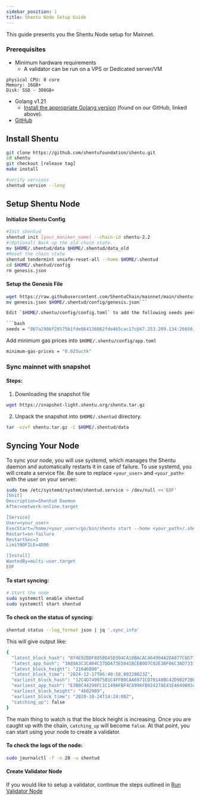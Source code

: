 ```yaml
---
sidebar_position: 1
title: Shentu Node Setup Guide
---
```


This guide presents you the Shentu Node setup for Mainnet.

### Prerequisites

- Minimum hardware requirements
  - A validator can be run on a VPS or Dedicated server/VM
```
physical CPU: 8 core
Memory: 16GB+
Disk: SSD - 300GB+
```
- Golang v1.21
  - [Install the appropriate Golang version](https://go.dev/doc/install) (found on our GitHub, linked above).
- [GitHub](https://github.com/shentufoundation/shentu)

## Install Shentu

```bash
git clone https://github.com/shentufoundation/shentu.git
cd shentu
git checkout [release tag]
make install

#verify versions
shentud version --long
```

## Setup Shentu Node

#### Initialize Shentu Config

```bash
#Init shentud
shentud init [your_moniker_name] --chain-id shentu-2.2
#(Optional) Back up the old chain state.
mv $HOME/.shentud/data $HOME/.shentud/data_old
#Reset the chain state
shentud tendermint unsafe-reset-all --home $HOME/.shentud
cd $HOME/.shentud/config
rm genesis.json
```

#### Setup the Genesis File

```bash
wget https://raw.githubusercontent.com/ShentuChain/mainnet/main/shentu-2.2/genesis.json -O genesis.json
mv genesis.json $HOME/.shentud/config/genesis.json```

Edit `$HOME/.shentu/config/config.toml` to add the following seeds peers.

```bash
seeds = "867a2986f28575b1fde864136862fde465cac17c@47.253.209.134:26656,3edd4e16b791218b623f883d04f8aa5c3ff2cca6@shentu-seed.panthea.eu:36656"
```

Add minimum gas prices into `$HOME/.shentu/config/app.toml`

```bash
minimum-gas-prices = "0.025uctk"
```

[//]: # (TODO ## Setting Up Your Pruning Node)

[//]: # (TODO ## Setting Up Your Archival Node)

### Sync mainnet with snapshot

#### Steps:

1. Downloading the snapshot file

```bash
wget https://snapshot-light.shentu.org/shentu.tar.gz
```

2. Unpack the snapshot into `$HOME/.shentud` directory.

```bash
tar -xzvf shentu.tar.gz -C $HOME/.shentud/data
```

## Syncing Your Node

To sync your node, you will use systemd, which manages the Shentu daemon and automatically restarts it in case of failure. 
To use systemd, you will create a service file. 
Be sure to replace `<your_user>` and `<your_path>` with the user on your server:

```bash
sudo tee /etc/systemd/system/shentud.service > /dev/null <<'EOF'
[Unit]
Description=Shentud Daemon
After=network-online.target

[Service]
User=<your_user>
ExecStart=/home/<your_user>/go/bin/shentu start --home <your_path>/.shentud
Restart=on-failure
RestartSec=3
LimitNOFILE=4096

[Install]
WantedBy=multi-user.target
EOF
```

#### To start syncing:

```bash
# Start the node
sudo systemctl enable shentud
sudo systemctl start shentud
```

#### To check on the status of syncing:

```bash
shentud status --log_format json | jq '.sync_info'
```

This will give output like:

```bash
{
  "latest_block_hash": "074E92BDF8858D45D304CA10BACAC464994A2DA877C6D71CA33E99A0942BAACE",
  "latest_app_hash": "3A89A3C3CA04C37DDA73E5041BCEB0D7C02E3BF06C3AD7331E9D0A309D8801BF",
  "latest_block_height": "21646800",
  "latest_block_time": "2024-12-17T06:40:58.80228023Z",
  "earliest_block_hash": "12C4D749975B1C4FFB0CAA6971CD78148BC42D902F2BF11F8A31C03A5DB8FF8E",
  "earliest_app_hash": "E3B0C44298FC1C149AFBF4C8996FB92427AE41E4649B934CA495991B7852B855",
  "earliest_block_height": "4602989",
  "earliest_block_time": "2020-10-24T14:24:00Z",
  "catching_up": false
}
```

The main thing to watch is that the block height is increasing. Once you are caught up with the chain, `catching_up` will become `false`. 
At that point, you can start using your node to create a validator.

#### To check the logs of the node:

```bash
sudo journalctl -f -n 20 -u shentud
```

#### Create Validator Node

If you would like to setup a validator, continue the steps outlined in [Run Validator Node](./validator-node)